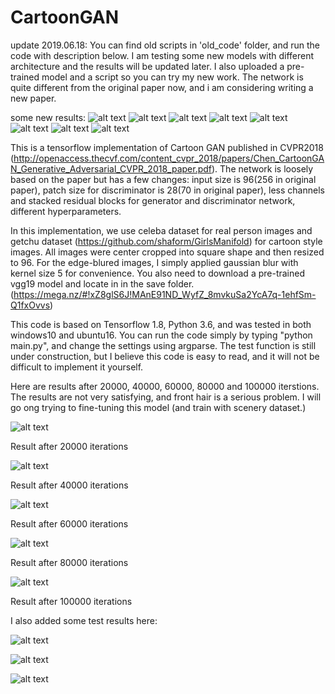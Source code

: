 # CartoonGAN

update 2019.06.18:
You can find old scripts in 'old_code' folder, and run the code with description below.
I am testing some new models with different architecture and the results will be updated later.
I also uploaded a pre-trained model and a script so you can try my new work.
The network is quite different from the original paper now, and i am considering writing a new paper.

some new results:
![alt text](https://github.com/SystemErrorWang/CartoonGAN/blob/master/results/cartoon_gakki1.jpg)
![alt text](https://github.com/SystemErrorWang/CartoonGAN/blob/master/results/cartoon_gakki2.jpg)
![alt text](https://github.com/SystemErrorWang/CartoonGAN/blob/master/results/cartoon_scenery2.jpg)
![alt text](https://github.com/SystemErrorWang/CartoonGAN/blob/master/results/cartoon_shanghai.jpg)
![alt text](https://github.com/SystemErrorWang/CartoonGAN/blob/master/results/cartoon_tower1.jpg)
![alt text](https://github.com/SystemErrorWang/CartoonGAN/blob/master/results/7499_train.png)
![alt text](https://github.com/SystemErrorWang/CartoonGAN/blob/master/results/7999_train.png)
![alt text](https://github.com/SystemErrorWang/CartoonGAN/blob/master/results/8499_train.png)




This is a tensorflow implementation of Cartoon GAN published in CVPR2018 (http://openaccess.thecvf.com/content_cvpr_2018/papers/Chen_CartoonGAN_Generative_Adversarial_CVPR_2018_paper.pdf). The network is loosely based on the paper but has a few changes: input size is 96(256 in original paper), patch size for discriminator is 28(70 in original paper), less channels and stacked residual blocks for generator and discriminator network, different hyperparameters.

In this implementation, we use celeba dataset for real person images and getchu dataset (https://github.com/shaform/GirlsManifold) for cartoon style images. All images were center cropped into square shape and then resized to 96. For the edge-blured images, I simply applied gaussian blur with kernel size 5 for convenience. You also need to download a pre-trained vgg19 model and locate in in the save folder. (https://mega.nz/#!xZ8glS6J!MAnE91ND_WyfZ_8mvkuSa2YcA7q-1ehfSm-Q1fxOvvs)

This code is based on Tensorflow 1.8, Python 3.6, and was tested in both windows10 and ubuntu16. You can run the code simply by typing "python main.py", and change the settings using argparse. The test function is still under construction, but I believe this code is easy to read, and it will not be difficult to implement it yourself.

Here are results after 20000, 40000, 60000, 80000 and 100000 iterstions. The results are not very satisfying, and front hair is a serious problem. I will go ong trying to fine-tuning this model (and train with scenery dataset.)

![alt text](https://github.com/SystemErrorWang/CartoonGAN/blob/master/results/19999.png?raw=true)

Result after 20000 iterations

![alt text](https://github.com/SystemErrorWang/CartoonGAN/blob/master/results/39999.png?raw=true)

Result after 40000 iterations

![alt text](https://github.com/SystemErrorWang/CartoonGAN/blob/master/results/59999.png?raw=true)

Result after 60000 iterations

![alt text](https://github.com/SystemErrorWang/CartoonGAN/blob/master/results/79999.png?raw=true)

Result after 80000 iterations

![alt text](https://github.com/SystemErrorWang/CartoonGAN/blob/master/results/99999.png?raw=true)

Result after 100000 iterations

I also added some test results here:

![alt text](https://github.com/SystemErrorWang/CartoonGAN/blob/master/results/53.png?raw=true)

![alt text](https://github.com/SystemErrorWang/CartoonGAN/blob/master/results/58.png?raw=true)

![alt text](https://github.com/SystemErrorWang/CartoonGAN/blob/master/results/74.png?raw=true)

